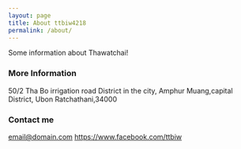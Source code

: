 ```yaml
---
layout: page
title: About ttbiw4218
permalink: /about/
---
```


Some information about Thawatchai!

### More Information

50/2 Tha Bo irrigation road District in the city, Amphur Muang,capital District, Ubon Ratchathani,34000

### Contact me

[email@domain.com](ttbiw9597@gmail.com.com)
https://www.facebook.com/ttbiw
